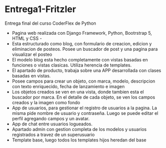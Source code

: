 # Entrega1-Fritzler
Entrega final del curso CoderFlex de Python
- Pagina web realizada con Django Framework, Python, Bootrstrap 5, HTML y CSS -
- Esta estructurado como blog, con formulario de creacion, edicion y eliminacion de posteos. Posee un buscador de post y una pagina para visualizar el posteo
- El modelo blog esta hecho completamente con vistas basadas en funciones o vistas clasicas. Utiliza herencia de templates. 
- El apartado de producto, trabaja sobre una APP desarrollada con clases basadas en vistas.
- Posee campos para crear un objeto, con marca, modelo, descripcion con texto enriquecido, fecha de lanzamiento e imagen
- Los objetos creados se ven en una vista, donde tambien esta el buscador por marca. En el detalle de cada objeto, se ven los campos creados y la imagen como fondo
- App de usuarios, para gestionar el registro de usuarios a la pagina. La misma pide nombre de usuario y contraseña. Luego se puede editar el perfil agregando campos y un avatar.
- App de chat entre usuarios logueados.
- Apartado admin con gestion completa de los modelos y usuarios registrados a travez de un superusuario
- Template base, luego todos los templates hijos heredan del base
